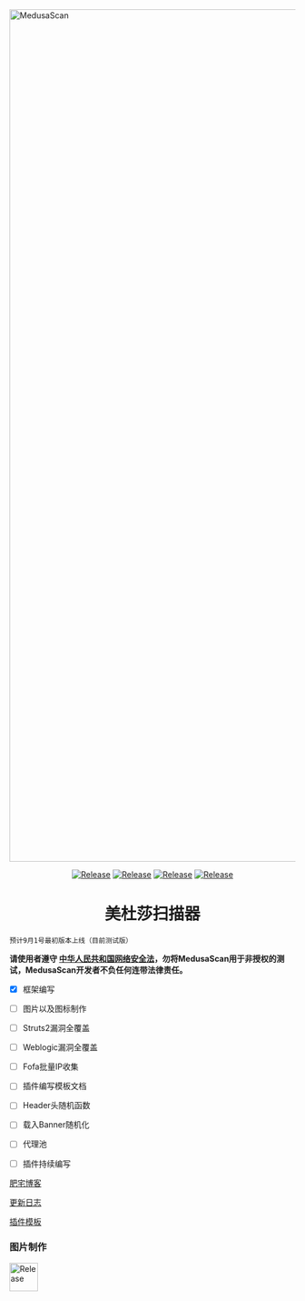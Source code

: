 <img src="https://github.com/Ascotbe/Medusa/blob/master/MedusaScan.png?raw=true" width="1500" alt="MedusaScan" /> 
 <p align="center">
    <a href="https://github.com/Ascotbe/Medusa"><img alt="Release" src="https://img.shields.io/badge/Ascotbe-Medusa%20Scan-green"></a>
    <a href="https://github.com/Ascotbe/Medusa"><img alt="Release" src="https://img.shields.io/badge/python-3.6-blueviolet"></a>
    <a href="https://github.com/Ascotbe/Medusa"><img alt="Release" src="https://img.shields.io/badge/Version-0.04-red"></a>
    <a href="https://github.com/Ascotbe/Medusa"><img alt="Release" src="https://img.shields.io/badge/LICENSE-GPL-ff69b4"></a>
 </p>

<h1 align="center" >美杜莎扫描器</h1>

    预计9月1号最初版本上线（目前测试版）

**请使用者遵守 [中华人民共和国网络安全法](http://www.cac.gov.cn/2016-11/07/c_1119867116.htm)，勿将MedusaScan用于非授权的测试，MedusaScan开发者不负任何连带法律责任。**

- [x] 框架编写
- [ ] 图片以及图标制作
- [ ] Struts2漏洞全覆盖
- [ ] Weblogic漏洞全覆盖
- [ ] Fofa批量IP收集
- [ ] 插件编写模板文档
- [ ] Header头随机函数
- [ ] 载入Banner随机化
- [ ] 代理池
- [ ] 插件持续编写


[肥宅博客](https://ascotbe.github.io)   


[更新日志](/UpDataLog/README.md)

[插件模板]()

### 图片制作
<a href="https://github.com/czkm"><img alt="Release" src="https://avatars2.githubusercontent.com/u/36911813?s=460&v=4"  width="50"></a>
